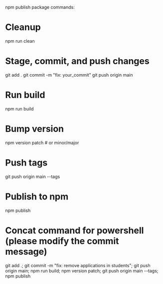 npm publish package commands:

# Cleanup
npm run clean

# Stage, commit, and push changes
git add .
git commit -m "fix: your_commit"
git push origin main

# Run build
npm run build

# Bump version
npm version patch    # or minor/major

# Push tags
git push origin main --tags

# Publish to npm
npm publish

# Concat command for powershell (please modify the commit message)
git add .; git commit -m "fix: remove applications in students"; git push origin main; npm run build; npm version patch; git push origin main --tags; npm publish